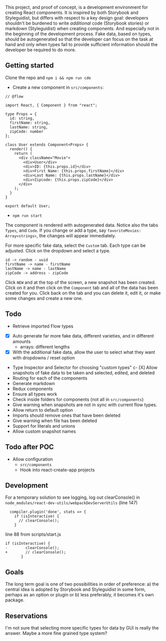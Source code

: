 This project, and proof of concept, is a development environment for creating React components. It is inspired by both Storybook and Styleguidist, but differs with respect to a key design goal: developers shouldn't be burdened to write *additional* code (Storybook stories) or markdown (Styleguidist) when creating components. And especially not in the beginning of the development process. Fake data, based on types, should be autogenerated so that the developer can focus on the task at hand and only when types fail to provide sufficient information should the developer be required to do more.

## Getting started ##

Clone the repo and ```npm i && npm run cde```
- Create a new component in ```src/components```:
```
// @flow

import React, { Component } from "react";

type Props = {
  id: string,
  firstName: string,
  lastName: string,
  zipCode: number
};

class User extends Component<Props> {
  render() {
    return (
      <div className="Movie">
        <div>User</div>
        <div>ID: {this.props.id}</div>
        <div>First Name: {this.props.firstName}</div>
        <div>Last Name: {this.props.lastName}</div>
        <div>Zipcode: {this.props.zipCode}</div>
      </div>
    );
  }
}

export default User;

```
- ```npm run start```

The component is rendered with autogenerated data. Notice also the tabs `Types`, and `Code`. If you change or add a type, say `favoriteMovies: Array<strings>`, the changes will appear immediately.

For more specific fake data, select the `Custom` tab. Each type can be adjusted. Click on the dropdown and select a type.

```
id -> random - uuid
firstName -> name - firstName
lastName -> name - lastName
zipCode -> address - zipCode
```

Click `NEW` and at the top of the screen, a new snapshot has been created. Click on it and then click on the `Component` tab and all of the data has been created for you. Click back on the tab and you can delete it, edit it, or make some changes and create a new one. 

## Todo

- Retrieve imported Flow types
- [X] Auto generate far more fake data, different varieties, and in different amounts
  - arrays: different lengths
- [X] With the additional fake data, allow the user to select what they want with dropdowns / reset option
- Type Inspector and Selector for choosing "custom types"
c- [X] Allow snapshots of fake data to be taken and selected, edited, and deleted
- Routing for each of the components
- Generate markdown
- Redux components
- Ensure all types work
- Check inside folders for components (not all in `src/components`)
- Give warning when snapshots are not in sync with current flow types.
- Allow return to default option
- Imports should remove ones that have been deleted
- Give warning when file has been deleted
- Support for literals and unions
- Allow custom snapshot names

## Todo after POC

- Allow configuration
  - `src/components`
  - Hook into react-create-app projects

## Development

For a temporary solution to see logging, log out clearConsole() in `node_modules/react-dev-utils/webpackDevServerUtils` (line 147)

```
  compiler.plugin('done', stats => {
    if (isInteractive) {
      // clearConsole();
    }

```

line 88 from scripts/start.js
```
if (isInteractive) {
-        clearConsole();
+        // clearConsole();
       }
```

## Goals

The long term goal is one of two possibilities in order of preference: a) the central idea is adopted by Storybook and Styleguidist in some form, perhaps as an option or plugin or b) less preferably, it becomes it's own package.

## Reservations

I'm not sure that selecting more specific types for data by GUI is really the answer. Maybe a more fine grained type system?
